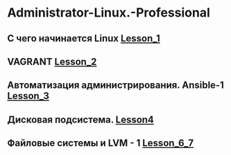 # <h1>Administrator-Linux.-Professional</h1>

## С чего начинается Linux [Lesson_1](https://github.com/dmitriizajcev82/Administrator-Linux.-Professional/tree/main/Lesson1)

<!-- <details>
<summary>
Lesson_1
</summary>
</details> -->

## VAGRANT [Lesson_2](https://github.com/dmitriizajcev82/Administrator-Linux.-Professional/tree/main/Lesson2)

## Автоматизация администрирования. Ansible-1 [Lesson_3](https://github.com/dmitriizajcev82/Administrator-Linux.-Professional/tree/main/Lesson3)

## Дисковая подсистема. [Lesson4](https://github.com/dmitriizajcev82/Administrator-Linux.-Professional/tree/main/Lesson4)
## Файловые системы и LVM - 1 [Lesson_6_7](https://github.com/dmitriizajcev82/Administrator-Linux.-Professional/tree/main/Lesson_6_7)
